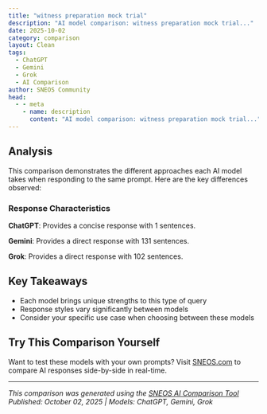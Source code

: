 ```yaml
---
title: "witness preparation mock trial"
description: "AI model comparison: witness preparation mock trial..."
date: 2025-10-02
category: comparison
layout: Clean
tags:
  - ChatGPT
  - Gemini
  - Grok
  - AI Comparison
author: SNEOS Community
head:
  - - meta
    - name: description
      content: "AI model comparison: witness preparation mock trial..."
---
```


<ChatComparison
  title="witness preparation mock trial"
  prompt="witness preparation mock trial"
  :responses='{
    "ChatGPT": "Preparing a witness for a mock trial is a critical step that involves several key elements. Here is a structured approach to witness preparation:\n\n### 1. Understand the Case\n- **Review the Case Facts**: Ensure the witness understands the details of the case, including the charges, claims, and main arguments from both sides.\n- **Know the Legal Context**: Briefly explain the applicable laws and how they relate to the testimony.\n\n### 2. Define the Witness&#39;s Role\n- **Identify the Witness&#39;s Perspective**: Discuss what the witness saw, heard, experienced, or knows.\n- **Discuss the Importance of Their Testimony**: Explain how their testimony fits into the overall case strategy.\n\n### 3. Review Relevant Materials\n- **Examine Evidence**: Review documents, photographs, videos, or any other evidence that relates to the witness&#39;s testimony.\n- **Discuss Previous Statements**: Go over any prior statements the witness has made in depositions or reports to ensure consistency.\n\n### 4. Question Preparation\n- **Prepare Direct Examination Questions**: Draft a list of questions that the attorney will ask during direct examination. Focus on open-ended questions that allow the witness to narrate their story.\n- **Anticipate Cross-Examination**: Prepare the witness for questions they might face during cross-examination. This could include probing for inconsistencies or challenging their credibility.\n\n### 5. Practice Delivery\n- **Role Play**: Conduct a mock direct examination and cross-examination. Provide instant feedback on their delivery, body language, and clarity.\n- **Control Nervousness**: Teach techniques for managing stress and maintaining composure, such as deep breathing or visualization.\n\n### 6. Review Do’s and Don&#39;ts\n- **Do’s**: \n  - Answer honestly and clearly.\n  - Listen carefully to questions before answering.\n  - Stay calm and take your time.\n  - Ask for clarification if a question is confusing.\n  \n- **Don&#39;ts**:\n  - Don’t volunteer information not asked for.\n  - Avoid speculation or guessing.\n  - Don’t argue with the opposing attorney or express emotions.\n\n### 7. The Day of the Mock Trial\n- **Arrive Early**: Ensure the witness knows the importance of punctuality and being settled before the proceedings.\n- **Stay Focused**: Remind them to stay focused on their testimony and avoid discussions about the case outside of official proceedings.\n\n### 8. Post-Trial Reflection\n- **Debrief**: After the mock trial, have a discussion with the witness about how they felt the testimony went, what went well, and what could be improved.\n- **Feedback**: Provide constructive feedback based on their performance, and suggest areas for improvement for future trials.\n\nBy following this structured approach, you can help ensure your witness is well-prepared, confident, and effective in conveying their testimony during the mock trial.",
    "Gemini": "Okay, let\u0027s break down how to conduct effective witness preparation for a mock trial. This is a crucial element of success in any mock trial competition.\n\n**I. Goals of Witness Preparation**\n\n*   **Truthful and Compelling Testimony:** The primary goal is for the witness to deliver truthful testimony in a clear, concise, and believable manner. You\u0027re *not* coaching them to lie, but rather helping them present the truth in the most effective way.\n*   **Anticipating Questions:**  Prepare the witness for both direct examination (friendly questions from your side) and cross-examination (potentially hostile questions from the opposing side).\n*   **Understanding the Rules of Evidence:**  Ensure the witness understands basic evidentiary rules (e.g., hearsay, speculation) so they can avoid giving objectionable testimony.\n*   **Maintaining Composure and Credibility:** Help the witness remain calm, confident, and credible, even under pressure from cross-examination.\n*   **Staying Within the Scope of the Affidavit/Statement:**  The witness must stick to the facts provided in their pre-trial affidavit/statement.  They can\u0027t add new information during trial.\n*   **Presenting a Favorable Narrative:**  While sticking to the facts, help the witness emphasize details that support your case theory and minimize the impact of unfavorable facts.\n*   **Effective Communication:**  Work on the witness\u0027s tone, body language, and pace of speech to ensure they are understood and connect with the judge/jury.\n\n**II.  Key Steps in Witness Preparation**\n\n1.  **Initial Review and Understanding:**\n\n    *   **Affidavit/Statement:**  The very first step is for the witness to thoroughly read and understand their own affidavit/statement.  Make sure they know every detail contained within it.  They should be able to summarize it in their own words.\n    *   **Case Theory:** Explain the overall case theory to the witness and how their testimony fits into the larger narrative.  They need to understand why their testimony matters.  What are you trying to prove or disprove with their testimony?\n    *   **Key Facts:**  Identify the key facts that the witness will be testifying about. Highlight these facts in their statement.\n    *   **Weaknesses:** Discuss potential weaknesses in their testimony or inconsistencies in the facts.  Brainstorm ways to address these issues.\n\n2.  **Direct Examination Preparation:**\n\n    *   **Drafting Questions:**  Create a list of direct examination questions that will elicit the desired information from the witness in a logical and compelling order. The questions should be open-ended to allow the witness to tell their story naturally.\n    *   **Practicing the Direct:**  Conduct multiple practice sessions where you ask the direct examination questions and the witness answers.\n        *   **Focus on Clarity and Conciseness:**  Encourage the witness to give clear, concise answers.  Avoid rambling or speculation.\n        *   **Encourage Storytelling:**  Help the witness tell their story in a natural and engaging way.  Encourage them to use vivid language and descriptive details.\n        *   **\u0022Why\u0022 Questions:**  Use \u0022why\u0022 questions to elicit explanations and motivations.\n        *   **\u0022How\u0022 Questions:** Use \u0022how\u0022 questions to elicit details and descriptions of events.\n        *   **Exhibits:** If there are exhibits, practice introducing them through the witness.  Make sure the witness can properly identify and authenticate the exhibit.\n    *   **Refine and Adjust:**  Based on the practice sessions, refine the questions and the witness\u0027s answers.  Address any areas of confusion or weakness.\n\n3.  **Cross-Examination Preparation:**\n\n    *   **Anticipating Questions:**  Brainstorm a list of potential cross-examination questions.  Think about the opposing side\u0027s case theory and how they will try to attack the witness\u0027s credibility or the facts.\n    *   **Practicing the Cross:**  Conduct practice sessions where you play the role of the opposing attorney and ask the witness tough, challenging questions.\n        *   **Stress Test:**  Don\u0027t be afraid to be aggressive in your cross-examination. This will help the witness prepare for the pressure of trial.\n        *   **Impeachment:**  Practice impeaching the witness with their prior statement. This will help them understand how the opposing side might try to attack their credibility.\n        *   **Hypothetical Questions:**  Ask hypothetical questions to test the witness\u0027s reasoning and ability to think on their feet.\n    *   **Developing Strategies for Cross-Examination:**  Help the witness develop strategies for answering difficult questions:\n        *   **Listen Carefully:**  The most important thing is to listen carefully to the question.  Don\u0027t interrupt or jump to conclusions.\n        *   **Understand the Question:**  If the witness doesn\u0027t understand the question, they should ask the attorney to repeat or rephrase it.\n        *   **Answer Truthfully:**  The witness should always answer truthfully, even if the answer is unfavorable.\n        *   **Don\u0027t Speculate:**  If the witness doesn\u0027t know the answer, they should say \u0022I don\u0027t know.\u0022  They should never speculate or guess.\n        *   **Be Concise:**  Answer the question directly and avoid providing unnecessary information.\n        *   **Don\u0027t Argue:**  The witness should never argue with the attorney.  They should remain calm and respectful, even if the attorney is being aggressive.\n        *   **\u0022I don\u0027t recall\u0022 is acceptable.** However, don\u0027t overuse it.\n        *   **\u0022That\u0027s not what I meant\u0022 or \u0022That\u0027s not what I said\u0022** can be used carefully to clarify misunderstandings.\n    *   **Addressing Problem Areas:**  Focus on the areas where the witness struggled during the practice cross-examination.  Develop strategies for handling these difficult questions.\n\n4.  **Rules of Evidence:**\n\n    *   **Hearsay:** Explain what hearsay is and how to avoid it.  (Generally, an out-of-court statement offered to prove the truth of the matter asserted.)\n    *   **Speculation:**  Explain that the witness should only testify about what they personally observed or know.  They should not speculate or guess.\n    *   **Relevance:**  Make sure the witness understands that their testimony must be relevant to the case.\n    *   **Foundation:** Briefly explain the need to lay a foundation for evidence (e.g., identifying an object).\n    *   **Objections:**  Explain that attorneys will object to certain questions or answers. The witness should stop talking immediately when an objection is made and wait for the judge to rule.\n\n5.  **Demeanor and Presentation:**\n\n    *   **Eye Contact:**  Encourage the witness to make eye contact with the judge/jury when answering questions.\n    *   **Posture:**  Advise the witness to sit up straight and maintain good posture.\n    *   **Voice:**  Speak clearly and loudly enough to be heard.  Avoid mumbling or speaking too quickly.\n    *   **Body Language:**  Be aware of body language.  Avoid fidgeting, crossing arms, or other distracting behaviors.  Try to project confidence.\n    *   **Dress Appropriately:**  Dress professionally.\n\n6.  **Ethical Considerations:**\n\n    *   **Truthfulness:**  Emphasize the importance of telling the truth.  It is unethical and illegal to coach a witness to lie.\n    *   **Fairness:**  Explain that the goal of witness preparation is to help the witness present the truth in the most effective way, not to distort or conceal the truth.\n\n**III.  Specific Tips and Techniques**\n\n*   **Start Early:**  Don\u0027t wait until the last minute to prepare your witnesses.  Give them plenty of time to review their statements and practice their testimony.\n*   **Be Patient:**  Witness preparation can be a time-consuming process.  Be patient with your witnesses and provide them with the support they need.\n*   **Use Visual Aids:**  Use diagrams, timelines, or other visual aids to help the witness understand the facts of the case.\n*   **Record Practice Sessions:**  Record practice sessions so the witness can review their performance and identify areas for improvement.\n*   **Provide Feedback:**  Provide constructive feedback to the witness after each practice session.\n*   **Mock Objections:** Introduce mock objections during practice to familiarize the witness with the process.\n*   **Vary the Style:** Change up the style of questioning during practice to simulate the different approaches you might encounter at trial.\n\n**IV. Example Scenario and Questions (Illustrative)**\n\nLet\u0027s say your witness is an eyewitness to a car accident.\n\n*   **Weakness:** The witness admits they were 50 feet away when the accident occurred.\n\n*   **Direct Examination:**\n\n    *   \u0022Please state your name and address for the record.\u0022\n    *   \u0022Where were you on the afternoon of July 15th?\u0022\n    *   \u0022Could you describe what you saw?\u0022 (Open-ended)\n    *   \u0022How far away were you from the intersection when the collision occurred?\u0022\n    *   \u0022Can you describe the vehicles involved?\u0022\n    *   \u0022Did you notice anything about the traffic signals at the time?\u0022\n    *   \u0022In your opinion, which driver caused the accident, and why?\u0022\n\n*   **Cross-Examination (Anticipated Questions):**\n\n    *   \u0022Isn\u0027t it true that you were 50 feet away when the accident happened?\u0022 (Leading)\n    *   \u0022So, you couldn\u0027t see the faces of the drivers, could you?\u0022\n    *   \u0022Isn\u0027t it possible that your view was partially obstructed by a tree?\u0022\n    *   \u0022You said the light was green, but isn\u0027t it possible you misremembered?\u0022\n    *   \u0022Have you ever had any issues with your eyesight?\u0022\n    *   \u0022You gave a statement to the police that contradicts what you just said, didn\u0027t you?\u0022 (Impeachment)\n\n*   **Strategies for Cross-Examination (for the Witness):**\n\n    *   \u0022Yes, I was 50 feet away, but I had a clear and unobstructed view of the intersection.\u0022 (Addressing the distance issue)\n    *   \u0022While I couldn\u0027t see their faces, I could clearly see the color of the cars and their movements.\u0022 (Minimizing the impact of not seeing faces)\n    *   \u0022There was a tree nearby, but it did not obstruct my view of the intersection or the traffic signals.\u0022 (Addressing potential obstructions)\n    *   \u0022I am confident that the light was green. I remember it clearly.\u0022 (Reaffirming the key fact)\n    *    \u0022Yes, I may have given a statement to the police that is slightly different, but my memory is more clear today than it was on the date I gave the police my statement.\u0022\n\n**V.  Important Reminders**\n\n*   **Don\u0027t Lead the Witness:**  In real court, you can\u0027t lead your own witness on direct examination. Model that in mock trial.  Your questions should be open-ended, not suggesting the answer.\n*   **Objections During Prep:** During prep, *simulate* the objection process. Explain common objections like hearsay, speculation, leading, lack of foundation, relevance, etc. Stop the witness when you hear something objectionable, explain the objection, and then help them rephrase their answer.\n*   **Document Everything:** Keep a log of your witness preparation sessions, including the dates, times, topics covered, and any specific feedback provided. This will help you track the witness\u0027s progress and ensure that you have covered all the necessary topics.\n\nBy following these steps and techniques, you can effectively prepare your witnesses for a mock trial and increase your chances of success. Good luck! Remember, the key is practice, practice, practice!\n",
    "Grok": "Witness preparation is a critical component of a successful mock trial. It involves helping a witness feel confident, credible, and prepared to deliver their testimony in a clear and persuasive manner. Below is a step-by-step guide to preparing a witness for a mock trial, along with tips and sample questions to use during preparation.\n\n---\n\n### **Goals of Witness Preparation**\n1. **Familiarity with the Case**: Ensure the witness understands their role, the facts of the case, and their character\u2019s background.\n2. **Clarity and Confidence**: Help the witness communicate their testimony clearly, confidently, and convincingly.\n3. **Anticipate Questions**: Prepare the witness for both direct and cross-examination questions.\n4. **Credibility**: Teach the witness to remain calm, honest, and believable, even under pressure.\n5. **Consistency**: Ensure the witness\u2019s testimony aligns with the case theory and other evidence.\n\n---\n\n### **Steps for Witness Preparation**\n\n#### **1. Understand the Witness\u2019s Role**\n- Review the witness statement or affidavit (provided in the mock trial materials) with the witness.\n- Discuss the witness\u2019s background, personality, and perspective on the events of the case.\n- Identify whether the witness is a fact witness (describing what they saw/heard) or an expert witness (providing specialized knowledge).\n\n**Example Discussion Points:**\n- \u201CWhat is your relationship to the defendant/plaintiff?\u201D\n- \u201CWhat do you know about the events in question?\u201D\n- \u201CHow does your character feel about the situation? Are they biased or neutral?\u201D\n\n#### **2. Develop the Witness\u2019s Story**\n- Help the witness create a clear, chronological narrative of the events they will testify about.\n- Focus on key details that support your case theory while avoiding irrelevant information.\n- Ensure the witness avoids speculation or stating opinions unless asked (unless they are an expert witness).\n\n**Tips:**\n- Use the \u201C5 W\u2019s\u201D (Who, What, Where, When, Why) to structure their story.\n- Encourage the witness to memorize key dates, times, and facts but avoid sounding rehearsed.\n\n#### **3. Practice Direct Examination**\n- Prepare a list of open-ended questions to guide the witness through their testimony during direct examination.\n- Teach the witness to answer in full sentences and elaborate when appropriate to provide context.\n- Emphasize the importance of sticking to the facts and not volunteering extra information.\n\n**Sample Direct Examination Questions:**\n- \u201CCan you describe what you saw on the night of the incident?\u201D\n- \u201CWhere were you when you heard the argument?\u201D\n- \u201CHow did the defendant behave during this event?\u201D\n- \u201CWhat did you do next?\u201D\n\n**Practice Tip:** Conduct a mock direct examination with the witness. Provide feedback on their tone, clarity, and eye contact. Encourage them to speak to the judge or jury (or audience in a mock trial setting).\n\n#### **4. Prepare for Cross-Examination**\n- Explain that the opposing counsel will try to challenge their credibility, catch inconsistencies, or highlight biases.\n- Teach the witness to listen carefully to questions, pause before answering, and avoid arguing with the attorney.\n- Practice answering leading questions (yes/no questions) concisely and honestly.\n\n**Sample Cross-Examination Questions:**\n- \u201CIsn\u2019t it true that you couldn\u2019t see clearly because it was dark?\u201D\n- \u201CYou have a personal relationship with the defendant, don\u2019t you?\u201D\n- \u201CHow can you be sure about what you heard if you were 50 feet away?\u201D\n- \u201CDidn\u2019t you tell someone else a different version of this story?\u201D\n\n**Tips for Handling Cross-Examination:**\n- If the witness doesn\u2019t know the answer, they should say, \u201CI don\u2019t know,\u201D rather than guess.\n- If they make a mistake, they should correct it calmly without appearing flustered.\n- Teach them to avoid saying \u201CI think\u201D or \u201Cmaybe\u201D too often, as it undermines credibility.\n\n#### **5. Work on Delivery and Demeanor**\n- Encourage the witness to speak clearly, at a moderate pace, and with appropriate emotion (based on their character).\n- Advise them to maintain eye contact with the judge or jury when answering questions.\n- Remind them to avoid fidgeting, slouching, or appearing nervous.\n\n**Body Language Tips:**\n- Sit up straight and keep hands on the table or lap (not crossed).\n- Avoid looking at notes unless absolutely necessary (notes are often not allowed in mock trials).\n- Stay composed, even if the opposing counsel is aggressive.\n\n#### **6. Address Weaknesses**\n- Identify any potential weaknesses in the witness\u2019s testimony (e.g., bias, gaps in memory, inconsistent statements).\n- Prepare the witness to explain these weaknesses honestly without losing credibility.\n- If the witness has a criminal record or past mistakes (if part of the case materials), teach them to own up to it if asked, without over-explaining.\n\n**Example:**\n- Attorney: \u201CIsn\u2019t it true you were convicted of theft five years ago?\u201D\n- Witness: \u201CYes, that is true, but I have worked hard to rebuild my life since then.\u201D\n\n#### **7. Conduct Mock Testimony Sessions**\n- Simulate both direct and cross-examination in a realistic setting with other team members acting as attorneys.\n- Rotate team members to ask unexpected or challenging questions to mimic a real cross-examination.\n- Provide constructive feedback after each session, focusing on content, delivery, and handling of tough questions.\n\n#### **8. Explain Courtroom Etiquette**\n- Teach the witness how to address the judge (e.g., \u201CYour Honor\u201D) and follow courtroom procedures.\n- Remind them to wait for the question to finish before answering and to stop speaking if there is an objection.\n- Explain the importance of staying in character throughout their testimony.\n\n---\n\n### **Additional Tips for Coaches and Attorneys**\n- **Tailor Questions to the Witness**: Ensure the questions during direct examination highlight the witness\u2019s strengths and key contributions to the case.\n- **Don\u2019t Over-Coach**: Avoid scripting answers word-for-word, as it can make the witness sound robotic or rehearsed. Instead, focus on themes and key points.\n- **Build Confidence**: Reassure the witness that it\u2019s okay to make minor mistakes as long as they remain calm and truthful.\n- **Time Management**: Ensure the witness\u2019s testimony fits within any time limits for direct or cross-examination in the mock trial competition rules.\n\n---\n\n### **Sample Witness Preparation Checklist**\n1. Review witness statement and case materials with the witness.\n2. Develop a clear, concise narrative of the witness\u2019s testimony.\n3. Prepare and practice direct examination questions.\n4. Anticipate and practice cross-examination challenges.\n5. Work on delivery (voice, tone, body language).\n6. Conduct mock testimony sessions with feedback.\n7. Address potential weaknesses or inconsistencies.\n8. Review courtroom etiquette and procedures.\n\n---\n\n### **Common Mistakes to Avoid**\n- **Memorizing a Script**: Witnesses should understand their story, not recite lines, to avoid sounding unnatural.\n- **Arguing During Cross-Examination**: Witnesses should remain calm and not become defensive or combative.\n- **Overloading with Details**: Stick to relevant facts; too much information can confuse the jury or open up more areas for cross-examination.\n- **Ignoring Character Traits**: If the witness is supposed to be nervous, angry, or shy, their demeanor should reflect that (within reason).\n\n---\n\nBy thoroughly preparing witnesses using these steps, you can ensure they are ready to testify effectively and contribute to a compelling mock trial performance. If you have a specific case or witness role in mind, I can help tailor questions or scenarios further! Let me know."
  }'
  published-date="03:02"
/>

## Analysis

This comparison demonstrates the different approaches each AI model takes when responding to the same prompt. Here are the key differences observed:

### Response Characteristics

**ChatGPT**: Provides a concise response with 1 sentences. 

**Gemini**: Provides a direct response with 131 sentences. 

**Grok**: Provides a direct response with 102 sentences. 

## Key Takeaways

- Each model brings unique strengths to this type of query
- Response styles vary significantly between models
- Consider your specific use case when choosing between these models

## Try This Comparison Yourself

Want to test these models with your own prompts? Visit [SNEOS.com](https://sneos.com) to compare AI responses side-by-side in real-time.

---

*This comparison was generated using the [SNEOS AI Comparison Tool](https://sneos.com)*
*Published: October 02, 2025 | Models: ChatGPT, Gemini, Grok*
